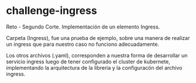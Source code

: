 # challenge-ingress
Reto - Segundo Corte. Implementación de un elemento Ingress.

Carpeta (Ingress), fue una prueba de ejemplo, sobre una manera de realizar un ingress que para nuestro caso no funciono adecuadamente.

Los otros archivos (.yaml), corresponden a nuestra forma de desarrollar un servicio ingress luego de tener configurado el cluster de kubernete,
implementando la arquitectura de la libreria y la configuracón del archivo ingress.
